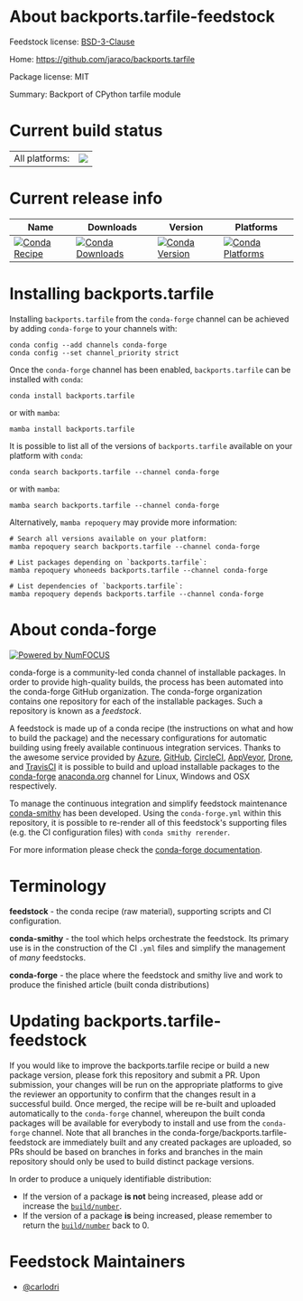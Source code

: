 About backports.tarfile-feedstock
=================================

Feedstock license: [BSD-3-Clause](https://github.com/conda-forge/backports.tarfile-feedstock/blob/main/LICENSE.txt)

Home: https://github.com/jaraco/backports.tarfile

Package license: MIT

Summary: Backport of CPython tarfile module

Current build status
====================


<table><tr><td>All platforms:</td>
    <td>
      <a href="https://dev.azure.com/conda-forge/feedstock-builds/_build/latest?definitionId=22074&branchName=main">
        <img src="https://dev.azure.com/conda-forge/feedstock-builds/_apis/build/status/backports.tarfile-feedstock?branchName=main">
      </a>
    </td>
  </tr>
</table>

Current release info
====================

| Name | Downloads | Version | Platforms |
| --- | --- | --- | --- |
| [![Conda Recipe](https://img.shields.io/badge/recipe-backports.tarfile-green.svg)](https://anaconda.org/conda-forge/backports.tarfile) | [![Conda Downloads](https://img.shields.io/conda/dn/conda-forge/backports.tarfile.svg)](https://anaconda.org/conda-forge/backports.tarfile) | [![Conda Version](https://img.shields.io/conda/vn/conda-forge/backports.tarfile.svg)](https://anaconda.org/conda-forge/backports.tarfile) | [![Conda Platforms](https://img.shields.io/conda/pn/conda-forge/backports.tarfile.svg)](https://anaconda.org/conda-forge/backports.tarfile) |

Installing backports.tarfile
============================

Installing `backports.tarfile` from the `conda-forge` channel can be achieved by adding `conda-forge` to your channels with:

```
conda config --add channels conda-forge
conda config --set channel_priority strict
```

Once the `conda-forge` channel has been enabled, `backports.tarfile` can be installed with `conda`:

```
conda install backports.tarfile
```

or with `mamba`:

```
mamba install backports.tarfile
```

It is possible to list all of the versions of `backports.tarfile` available on your platform with `conda`:

```
conda search backports.tarfile --channel conda-forge
```

or with `mamba`:

```
mamba search backports.tarfile --channel conda-forge
```

Alternatively, `mamba repoquery` may provide more information:

```
# Search all versions available on your platform:
mamba repoquery search backports.tarfile --channel conda-forge

# List packages depending on `backports.tarfile`:
mamba repoquery whoneeds backports.tarfile --channel conda-forge

# List dependencies of `backports.tarfile`:
mamba repoquery depends backports.tarfile --channel conda-forge
```


About conda-forge
=================

[![Powered by
NumFOCUS](https://img.shields.io/badge/powered%20by-NumFOCUS-orange.svg?style=flat&colorA=E1523D&colorB=007D8A)](https://numfocus.org)

conda-forge is a community-led conda channel of installable packages.
In order to provide high-quality builds, the process has been automated into the
conda-forge GitHub organization. The conda-forge organization contains one repository
for each of the installable packages. Such a repository is known as a *feedstock*.

A feedstock is made up of a conda recipe (the instructions on what and how to build
the package) and the necessary configurations for automatic building using freely
available continuous integration services. Thanks to the awesome service provided by
[Azure](https://azure.microsoft.com/en-us/services/devops/), [GitHub](https://github.com/),
[CircleCI](https://circleci.com/), [AppVeyor](https://www.appveyor.com/),
[Drone](https://cloud.drone.io/welcome), and [TravisCI](https://travis-ci.com/)
it is possible to build and upload installable packages to the
[conda-forge](https://anaconda.org/conda-forge) [anaconda.org](https://anaconda.org/)
channel for Linux, Windows and OSX respectively.

To manage the continuous integration and simplify feedstock maintenance
[conda-smithy](https://github.com/conda-forge/conda-smithy) has been developed.
Using the ``conda-forge.yml`` within this repository, it is possible to re-render all of
this feedstock's supporting files (e.g. the CI configuration files) with ``conda smithy rerender``.

For more information please check the [conda-forge documentation](https://conda-forge.org/docs/).

Terminology
===========

**feedstock** - the conda recipe (raw material), supporting scripts and CI configuration.

**conda-smithy** - the tool which helps orchestrate the feedstock.
                   Its primary use is in the construction of the CI ``.yml`` files
                   and simplify the management of *many* feedstocks.

**conda-forge** - the place where the feedstock and smithy live and work to
                  produce the finished article (built conda distributions)


Updating backports.tarfile-feedstock
====================================

If you would like to improve the backports.tarfile recipe or build a new
package version, please fork this repository and submit a PR. Upon submission,
your changes will be run on the appropriate platforms to give the reviewer an
opportunity to confirm that the changes result in a successful build. Once
merged, the recipe will be re-built and uploaded automatically to the
`conda-forge` channel, whereupon the built conda packages will be available for
everybody to install and use from the `conda-forge` channel.
Note that all branches in the conda-forge/backports.tarfile-feedstock are
immediately built and any created packages are uploaded, so PRs should be based
on branches in forks and branches in the main repository should only be used to
build distinct package versions.

In order to produce a uniquely identifiable distribution:
 * If the version of a package **is not** being increased, please add or increase
   the [``build/number``](https://docs.conda.io/projects/conda-build/en/latest/resources/define-metadata.html#build-number-and-string).
 * If the version of a package **is** being increased, please remember to return
   the [``build/number``](https://docs.conda.io/projects/conda-build/en/latest/resources/define-metadata.html#build-number-and-string)
   back to 0.

Feedstock Maintainers
=====================

* [@carlodri](https://github.com/carlodri/)

